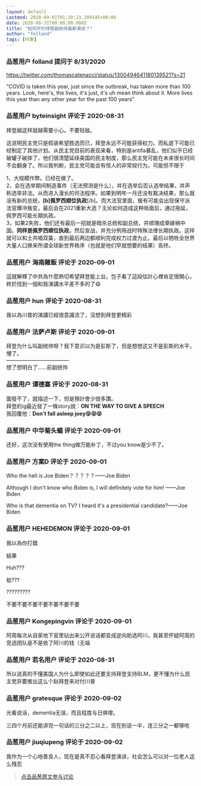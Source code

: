 ```yaml
---
layout: default
Lastmod: 2020-09-01T01:20:23.209145+00:00
date: 2020-08-31T00:00:00.000Z
title: "如何平价拜登副统帅最新演说？"
author: "folland"
tags: [时事]
---
```



### 品葱用户 **folland** 提问于 8/31/2020
    
https://twitter.com/thomascatenacci/status/1300494641180139521?s=21  
  
“COVID is taken this year, just since the outbreak, has taken more than 100 years. Look, here's, the lives, it's just, it's uh mean think about it. More lives this year than any other year for the past 100 years”
    
                

### 品葱用户 **byteinsight** 评论于 2020-08-31
        
拜登越这样就越需要小心。不要轻敌。  
  
这说明民主党只是假装希望胜选而已，拜登永远不可能获得权力。而私底下可能已经制定了其他计划。从民主党目前的表现来看，特别是antifa暴乱，他们似乎已经破罐子破摔了，他们很清楚延续美国的民主制度，那么民主党可能在未来很长时间不会翻身了。所以我判断，民主党可能会有惊人的非常规行为。可能但不限于  
  
1，大规模作弊。已经在做了。  
2，会在选举期间制造事件（无法预测是什么），并在选举后否认选举结果，并声称选举非法。从而进入漫长的司法程序。如果到明年一月还没有裁决结果，那么就没有新的总统，**\[b\]佩罗西顺位执政**\[/b\]。而大法官里面，极有可能会出现保守派法官爆冷叛变，最后会在2021重新大选？无论如何造成这种局面后，通过拖延，佩罗西可能长期执政。  
3，如果2失败，他们还有最后一招就是暗杀总统和副总统，并顺理成章嫁祸中国。**同样是佩罗西顺位执政**。然后宣战，并充分例用战时特殊法律长期执政。这样就可以和土共唱双簧，直到最后两边都顺利完成权力过渡为止。最后以牺牲全世界大量人口换来所谓全球新世界秩序（也就是他们早就想要的结果）告终。
        
                

### 品葱用户 **海南雞飯** 评论于 2020-09-01
        
這就解釋了中共為什麼熱切希望拜登能上台。包子看了這段估計心裡肯定很開心，終於找到一個和我演講水平差不多的了😄
        
                

### 品葱用户 **hun** 评论于 2020-08-31
        
我以為川普的演講已經很意識流了，沒想到拜登更精彩
        
                

### 品葱用户 **法萨卢斯** 评论于 2020-09-01
        
拜登为什么叫副统帅呀？我下意识以为是彭斯了，但是想想这又不是彭斯的水平，懵了。  
————————————  
想了想明白了……前副统帅
        
                

### 品葱用户 **谭德塞** 评论于 2020-08-31
        
圖發不了，就描述一下，但是預計會少很多讚。  
拜登的ig最近發了一條story說：**ON THE WAY TO GIVE A SPEECH**  
我回覆他：**Don't fall asleep joey😝😝😝**
        
                

### 品葱用户 **中华菊头蝠** 评论于 2020-09-01
        
还好，这次没有使用the thing做万能补丁，不过you know是少不了。
        
                

### 品葱用户 **方案D** 评论于 2020-09-01
        
Who the hell is Joe Biden？？？？？——Joe Biden  
  
  
Although I don't know who Biden is, I will definitely vote for him! ——Joe Biden  
  
  
Who is that dementia on TV? I heard it's a presidential candidate?——Joe Biden
        
                

### 品葱用户 **HEHEDEMON** 评论于 2020-09-01
        
我以為你打錯  
  
結果  
  
Huh???  
  
蛤???  
  
?????????  
  
  
不要不要不要不要不要不要不要
        
                

### 品葱用户 **Kongepingvin** 评论于 2020-09-01
        
阿周每次从自家地下室里钻出来公开说话都变成逆向助选阿川，我甚至怀疑阿周的竞选团队是不是收了阿川的钱（无端
        
                

### 品葱用户 **若名用户** 评论于 2020-08-31
        
所以说真的不懂美国人为什么即使如此还要支持拜登支持BLM，更不懂为什么民主党非要推出这么个赵拜登来对付川普
        
                

### 品葱用户 **gratesque** 评论于 2020-09-02
        
光看说话，dementia无误，而且程度与日俱增。  
  
三四个月前还能讲完一句话的三分之二以上，现在别说一半，连三分之一都够呛
        
                

### 品葱用户 **jiuqiupeng** 评论于 2020-09-02
        
我作为一个心地善良人，现在是真不忍心看拜登演讲，社会怎么可以对一位老人这么残忍
        
                





> [点击品葱原文参与讨论](https://pincong.rocks/question/30500)

